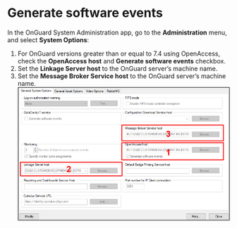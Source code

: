 # Generate software events

In the OnGuard System Administration app, go to the **Administration** menu, and select **System Options**:

1. For OnGuard versions greater than or equal to 7.4 using OpenAccess, check the **OpenAccess host** and **Generate software events** checkbox.
2. Set the **Linkage Server host** to the OnGuard server’s machine name.
3. Set the **Message Broker Service host** to the OnGuard server’s machine name.</br>
    ![GenSoftEvent](img/CXAL.genSWE.png)